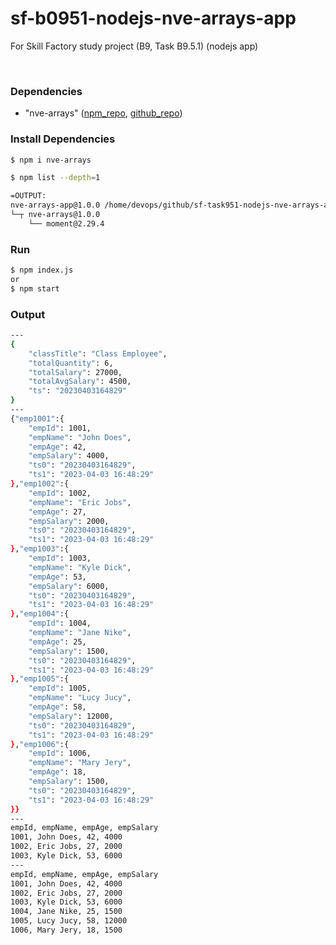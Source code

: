 # sf-b0951-nodejs-nve-arrays-app
For Skill Factory study project (B9, Task B9.5.1) (nodejs app)

<br>

### Dependencies

* "nve-arrays" ([npm_repo](https://www.npmjs.com/package/nve-arrays), [github_repo](https://github.com/VictorNuzhdin/sf-task951-nodejs-nve-arrays-package))

### Install Dependencies

```bash
$ npm i nve-arrays

$ npm list --depth=1

=OUTPUT:
nve-arrays-app@1.0.0 /home/devops/github/sf-task951-nodejs-nve-arrays-app
└─┬ nve-arrays@1.0.0
    └── moment@2.29.4
```

### Run

```bash
$ npm index.js
or 
$ npm start
```

### Output
```bash
---
{
    "classTitle": "Class Employee",
    "totalQuantity": 6,
    "totalSalary": 27000,
    "totalAvgSalary": 4500,
    "ts": "20230403164829"
}
---
{"emp1001":{
    "empId": 1001,
    "empName": "John Does",
    "empAge": 42,
    "empSalary": 4000,
    "ts0": "20230403164829",
    "ts1": "2023-04-03 16:48:29"
},"emp1002":{
    "empId": 1002,
    "empName": "Eric Jobs",
    "empAge": 27,
    "empSalary": 2000,
    "ts0": "20230403164829",
    "ts1": "2023-04-03 16:48:29"
},"emp1003":{
    "empId": 1003,
    "empName": "Kyle Dick",
    "empAge": 53,
    "empSalary": 6000,
    "ts0": "20230403164829",
    "ts1": "2023-04-03 16:48:29"
},"emp1004":{
    "empId": 1004,
    "empName": "Jane Nike",
    "empAge": 25,
    "empSalary": 1500,
    "ts0": "20230403164829",
    "ts1": "2023-04-03 16:48:29"
},"emp1005":{
    "empId": 1005,
    "empName": "Lucy Jucy",
    "empAge": 58,
    "empSalary": 12000,
    "ts0": "20230403164829",
    "ts1": "2023-04-03 16:48:29"
},"emp1006":{
    "empId": 1006,
    "empName": "Mary Jery",
    "empAge": 18,
    "empSalary": 1500,
    "ts0": "20230403164829",
    "ts1": "2023-04-03 16:48:29"
}}
---
empId, empName, empAge, empSalary
1001, John Does, 42, 4000
1002, Eric Jobs, 27, 2000
1003, Kyle Dick, 53, 6000
---
empId, empName, empAge, empSalary
1001, John Does, 42, 4000
1002, Eric Jobs, 27, 2000
1003, Kyle Dick, 53, 6000
1004, Jane Nike, 25, 1500
1005, Lucy Jucy, 58, 12000
1006, Mary Jery, 18, 1500
```
